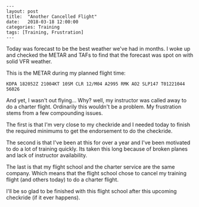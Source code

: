     ---
    layout: post
    title:  "Another Cancelled Flight"
    date:   2018-03-18 12:00:00
    categories: Training
    tags: [Training, Frustration]
    ---
Today was forecast to be the best weather we've had in months. I woke up and checked the METAR and TAFs to find that the forecast was spot on with solid VFR weather.

This is the METAR during my planned flight time:

~~~
KDPA 182052Z 21004KT 10SM CLR 12/M04 A2995 RMK AO2 SLP147 T01221044 56026
~~~

And yet, I wasn't out flying... Why? well, my instructor was called away to do a charter flight. Ordinarily this wouldn't be a problem. 
My frustration stems from a few compounding issues. 

The first is that I'm very close to my checkride and I needed today to finish the required minimums to get the endorsement to do the checkride.

The second is that I've been at this for over a year and I've been motivated to do a lot of training quickly. Its taken this long because of broken planes and lack of instructor availability. 

The last is that my flight school and the charter service are the same company. Which means that the flight school chose to cancel my training flight (and others today) to do a charter flight.

I'll be so glad to be finished with this flight school after this upcoming checkride (if it ever happens).